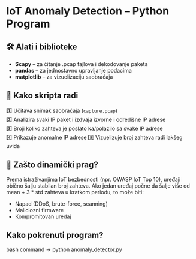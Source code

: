 # IoT Anomaly Detection – Python Program

## 🛠️ Alati i biblioteke
- **Scapy** – za čitanje .pcap fajlova i dekodovanje paketa
- **pandas** – za jednostavno upravljanje podacima
- **matplotlib** – za vizuelizaciju saobraćaja

## 🎯 Kako skripta radi
1️⃣ Učitava snimak saobraćaja (`capture.pcap`)  
2️⃣ Analizira svaki IP paket i izdvaja izvorne i odredišne IP adrese  
3️⃣ Broji koliko zahteva je poslato ka/polazilo sa svake IP adrese  
4️⃣ Prikazuje anomalne IP adrese
5️⃣ Vizuelizuje broj zahteva radi lakšeg uvida  

## 🧠 Zašto dinamički prag?
Prema istraživanjima IoT bezbednosti (npr. OWASP IoT Top 10), uređaji obično šalju stabilan broj zahteva. Ako jedan uređaj počne da šalje više od mean + 3 * std zahteva u kratkom periodu, to može biti:  
- Napad (DDoS, brute-force, scanning)  
- Maliciozni firmware  
- Kompromitovan uređaj

## Kako pokrenuti program?

bash command -> python anomaly_detector.py
